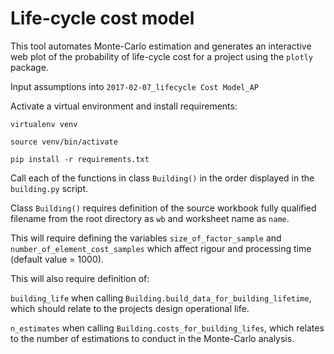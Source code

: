 # Life-cycle cost model

This tool automates Monte-Carlo estimation and generates an interactive web plot of the probability of life-cycle cost for a project using the `plotly` package.

Input assumptions into `2017-02-07_lifecycle Cost Model_AP`

Activate a virtual environment and install requirements:

`virtualenv venv`

`source venv/bin/activate`

`pip install -r requirements.txt`

Call each of the functions in class `Building()` in the order displayed in the `building.py` script.

Class `Building()` requires definition of the source workbook fully qualified filename from the root directory as `wb` and worksheet name as `name`.

This will require defining the variables `size_of_factor_sample` and `number_of_element_cost_samples` which affect rigour and processing time (default value = 1000).

This will also require definition of:

`building_life` when calling `Building.build_data_for_building_lifetime`, which should relate to the projects design operational life.

`n_estimates` when calling `Building.costs_for_building_lifes`, which relates to the number of estimations to conduct in the Monte-Carlo analysis.

